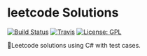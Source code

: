 # leetcode Solutions
[![Build Status](https://travis-ci.org/user3301/leetcodesln.svg?branch=master)](https://travis-ci.org/user3301/leetcodesln)
[![Travis](https://img.shields.io/badge/language-csharp-green.svg)](https://docs.microsoft.com/en-us/dotnet/csharp/)
[![License: GPL](https://img.shields.io/badge/License-GPL-blue.svg)](https://github.com/user3301/leetcodecsln/blob/master/LICENSE)

:construction:Leetcode solutions using C# with test cases.
